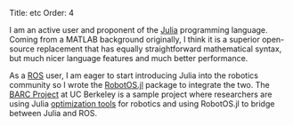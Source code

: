 Title: etc
Order: 4

I am an active user and proponent of the [Julia](http://julialang.org) programming language. Coming
from a MATLAB background originally, I think it is a superior open-source replacement that has
equally straightforward mathematical syntax, but much nicer language features and much better
performance.

As a [ROS](http://wiki.ros.org) user, I am eager to start introducing Julia into the robotics
community so I wrote the [RobotOS.jl](https://github.com/jdlangs/RobotOS.jl) package to integrate the
two. The [BARC Project](http://www.barc-project.com) at UC Berkeley is a sample project where
researchers are using Julia [optimization tools](http://www.juliaopt.org) for robotics and using
RobotOS.jl to bridge between Julia and ROS.
